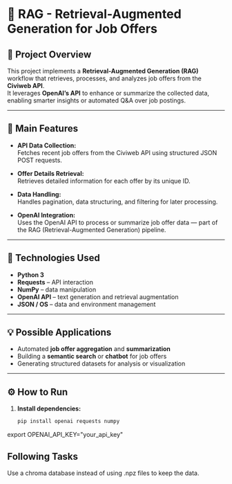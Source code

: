 # 🧠 RAG - Retrieval-Augmented Generation for Job Offers

## 📘 Project Overview
This project implements a **Retrieval-Augmented Generation (RAG)** workflow that retrieves, processes, and analyzes job offers from the **Civiweb API**.  
It leverages **OpenAI’s API** to enhance or summarize the collected data, enabling smarter insights or automated Q&A over job postings.

---

## 🚀 Main Features
- **API Data Collection:**  
  Fetches recent job offers from the Civiweb API using structured JSON POST requests.
  
- **Offer Details Retrieval:**  
  Retrieves detailed information for each offer by its unique ID.

- **Data Handling:**  
  Handles pagination, data structuring, and filtering for later processing.

- **OpenAI Integration:**  
  Uses the OpenAI API to process or summarize job offer data — part of the RAG (Retrieval-Augmented Generation) pipeline.

---

## 🧰 Technologies Used
- **Python 3**
- **Requests** – API interaction  
- **NumPy** – data manipulation  
- **OpenAI API** – text generation and retrieval augmentation  
- **JSON / OS** – data and environment management

---

## 💡 Possible Applications
- Automated **job offer aggregation** and **summarization**
- Building a **semantic search** or **chatbot** for job offers
- Generating structured datasets for analysis or visualization

---

## ⚙️ How to Run

1. **Install dependencies:**
   ```bash
   pip install openai requests numpy

export OPENAI_API_KEY="your_api_key"


##  Following Tasks

Use a chroma database instead of using .npz files to keep the data.